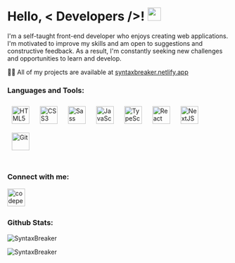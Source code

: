 <h1> Hello, < Developers />! <img src = "https://raw.githubusercontent.com/MartinHeinz/MartinHeinz/master/wave.gif" width=30px> </h1>
<p>I'm a self-taught front-end developer who enjoys creating web applications. I'm motivated to improve my skills and am open to suggestions and constructive feedback. As a result, I'm constantly seeking new challenges and opportunities to learn and develop.</p>

👨‍💻 All of my projects are available at [syntaxbreaker.netlify.app](https://syntaxbreaker.netlify.app)

<h3 align="left">Languages and Tools:</h3>
<div align="left">
<a href="https://developer.mozilla.org/en-US/docs/Web/HTML" target="_blank"><img style="margin: 10px" src="https://profilinator.rishav.dev/skills-assets/html5-original-wordmark.svg" alt="HTML5" height="40" /></a>  
<a href="https://developer.mozilla.org/en-US/docs/Web/CSS" target="_blank"><img style="margin: 10px" src="https://profilinator.rishav.dev/skills-assets/css3-original-wordmark.svg" alt="CSS3" height="40" /></a>
<a href="https://sass-lang.com/" target="_blank"><img style="margin: 10px" src="https://profilinator.rishav.dev/skills-assets/sass-original.svg" alt="Sass" height="40" /></a>  
<a href="https://www.javascript.com/" target="_blank"><img style="margin: 10px" src="https://profilinator.rishav.dev/skills-assets/javascript-original.svg" alt="JavaScript" height="40" /></a>  
<a href="https://www.typescriptlang.org/" target="_blank"><img style="margin: 10px" src="https://profilinator.rishav.dev/skills-assets/typescript-original.svg" alt="TypeScript" height="40" /></a>  
<a href="https://reactjs.org/" target="_blank"><img style="margin: 10px" src="https://profilinator.rishav.dev/skills-assets/react-original-wordmark.svg" alt="React" height="40" /></a>
<a href="https://nextjs.org/" target="_blank"><img style="margin: 10px" src="https://profilinator.rishav.dev/skills-assets/nextjs.png" alt="NextJS" height="40" /></a>
<a href="https://github.com/" target="_blank"><img style="margin: 10px" src="https://profilinator.rishav.dev/skills-assets/git-scm-icon.svg" alt="Git" height="40" /></a> 
</div>
<br />

<h3 align="left">Connect with me:</h3>
<p align="left">
<a href="https://codepen.io/SyntaxBreaker" target="_blank">
<img src=https://img.shields.io/badge/codepen-%23131417.svg?&style=for-the-badge&logo=codepen&logoColor=white alt=codepen style="margin-bottom: 5px;" height="40" />
</a>  
</p>

<h3 align="left">Github Stats:</h3>
<p><img align="center" src="https://github-readme-stats.vercel.app/api/top-langs?username=SyntaxBreaker&show_icons=true&locale=en&layout=compact" alt="SyntaxBreaker" /></p>
<p><img align="center" src="https://github-readme-streak-stats.herokuapp.com/?user=SyntaxBreaker&" alt="SyntaxBreaker" /></p>

